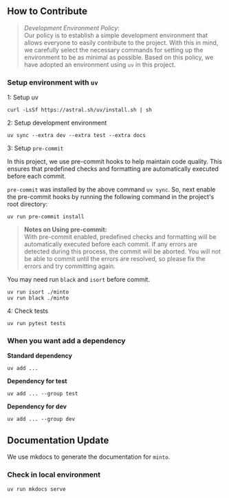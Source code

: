 ## How to Contribute

> *Development Environment Policy*:  
> Our policy is to establish a simple development environment that allows everyone to easily contribute to the project. With this in mind, we carefully select the necessary commands for setting up the environment to be as minimal as possible. Based on this policy, we have adopted an environment using `uv` in this project.

### Setup environment with `uv`

1: Setup uv
```
curl -LsSf https://astral.sh/uv/install.sh | sh
```

2: Setup development environment
```
uv sync --extra dev --extra test --extra docs
```

3: Setup `pre-commit`

In this project, we use pre-commit hooks to help maintain code quality. This ensures that predefined checks and formatting are automatically executed before each commit.

`pre-commit` was installed by the above command `uv sync`.
So, next enable the pre-commit hooks by running the following command in the project's root directory:

```
uv run pre-commit install
```

> **Notes on Using pre-commit:**  
> With pre-commit enabled, predefined checks and formatting will be automatically executed before each commit. If any errors are detected during this process, the commit will be aborted. You will not be able to commit until the errors are resolved, so please fix the errors and try committing again.

You may need run `black` and `isort` before commit.
```
uv run isort ./minto
uv run black ./minto
```

4: Check tests

```
uv run pytest tests
```

### When you want add a dependency

**Standard dependency**
```
uv add ...
```

**Dependency for test**
```
uv add ... --group test
```

**Dependency for dev**
```
uv add ... --group dev
```

## Documentation Update

We use mkdocs to generate the documentation for `minto`.  

### Check in local environment

```
uv run mkdocs serve
```


